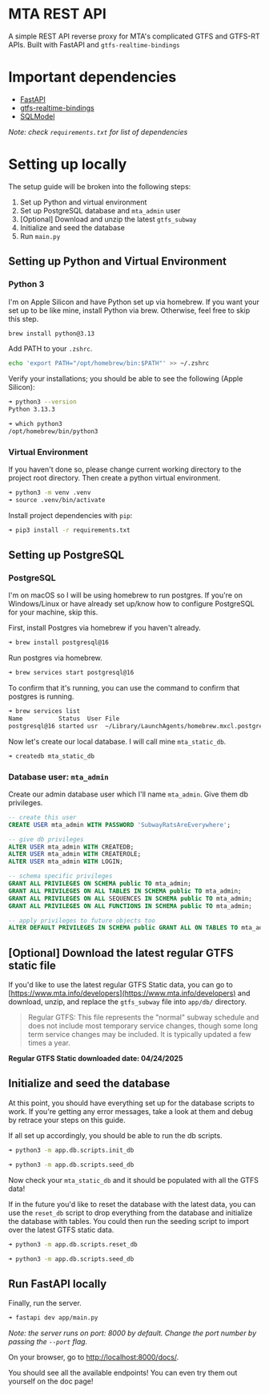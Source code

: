 # MTA REST API
A simple REST API reverse proxy for MTA's complicated GTFS and GTFS-RT APIs. Built
with FastAPI and `gtfs-realtime-bindings`

# Important dependencies
- [FastAPI](https://github.com/fastapi/fastapi)
- [gtfs-realtime-bindings](https://github.com/MobilityData/gtfs-realtime-bindings)
- [SQLModel](https://github.com/fastapi/sqlmodel)

*Note: check `requirements.txt` for list of dependencies*

# Setting up locally
The setup guide will be broken into the following steps:

1. Set up Python and virtual environment
2. Set up PostgreSQL database and `mta_admin` user
3. [Optional] Download and unzip the latest `gtfs_subway`
4. Initialize and seed the database
5. Run `main.py`

## Setting up Python and Virtual Environment
### Python 3
I'm on Apple Silicon and have Python set up via homebrew. If you want your set up to be like mine, install Python via brew. Otherwise, feel free to skip this step.
```sh
brew install python@3.13
```

Add PATH to your `.zshrc`.
```sh
echo 'export PATH="/opt/homebrew/bin:$PATH"' >> ~/.zshrc
```

Verify your installations; you should be able to see the following (Apple Silicon):
```sh
➜ python3 --version
Python 3.13.3

➜ which python3
/opt/homebrew/bin/python3
```

### Virtual Environment
If you haven't done so, please change current working directory to the project root directory. Then create a python virtual environment.

```sh
➜ python3 -m venv .venv
➜ source .venv/bin/activate
```

Install project dependencies with `pip`:
```sh
➜ pip3 install -r requirements.txt
```

## Setting up PostgreSQL
### PostgreSQL
I'm on macOS so I will be using homebrew to run postgres. If you're on Windows/Linux or have already set up/know how to configure PostgreSQL for your machine, skip this.

First, install Postgres via homebrew if you haven't already.
```sh
➜ brew install postgresql@16
```

Run postgres via homebrew.
```sh
➜ brew services start postgresql@16
```

To confirm that it's running, you can use the command to confirm that postgres is running.
```sh
➜ brew services list
Name          Status  User File
postgresql@16 started usr  ~/Library/LaunchAgents/homebrew.mxcl.postgresql@16.plist
```

Now let's create our local database. I will call mine `mta_static_db`.
```sh
➜ createdb mta_static_db
```

### Database user: `mta_admin`
Create our admin database user which I'll name `mta_admin`. Give them db privileges.
```sql
-- create this user
CREATE USER mta_admin WITH PASSWORD 'SubwayRatsAreEverywhere';

-- give db privileges
ALTER USER mta_admin WITH CREATEDB;
ALTER USER mta_admin WITH CREATEROLE;
ALTER USER mta_admin WITH LOGIN;

-- schema specific privileges
GRANT ALL PRIVILEGES ON SCHEMA public TO mta_admin;
GRANT ALL PRIVILEGES ON ALL TABLES IN SCHEMA public TO mta_admin;
GRANT ALL PRIVILEGES ON ALL SEQUENCES IN SCHEMA public TO mta_admin;
GRANT ALL PRIVILEGES ON ALL FUNCTIONS IN SCHEMA public TO mta_admin;

-- apply privileges to future objects too
ALTER DEFAULT PRIVILEGES IN SCHEMA public GRANT ALL ON TABLES TO mta_admin;
```

## [Optional] Download the latest regular GTFS static file
If you'd like to use the latest regular GTFS Static data, you can go to [https://www.mta.info/developers](https://www.mta.info/developers) and download, unzip, and replace the `gtfs_subway` file into `app/db/` directory.

> Regular GTFS: This file represents the "normal" subway schedule and does not include most temporary service changes, though some long term service changes may be included. It is typically updated a few times a year.

**Regular GTFS Static downloaded date: 04/24/2025**

## Initialize and seed the database
At this point, you should have everything set up for the database scripts to work. If you're getting
any error messages, take a look at them and debug by retrace your steps on this guide.

If all set up accordingly, you should be able to run the db scripts.
```sh
➜ python3 -m app.db.scripts.init_db

➜ python3 -m app.db.scripts.seed_db
```

Now check your `mta_static_db` and it should be populated with all the GTFS data!

If in the future you'd like to reset the database with the latest data, you can use the `reset_db`
script to drop everything from the database and initialize the database with tables. You could then
run the seeding script to import over the latest GTFS static data.
```sh
➜ python3 -m app.db.scripts.reset_db

➜ python3 -m app.db.scripts.seed_db
```

## Run FastAPI locally
Finally, run the server.

```sh
➜ fastapi dev app/main.py
```
*Note: the server runs on port: 8000 by default. Change the port number by passing the `--port` flag.*

On your browser, go to [http://localhost:8000/docs/](http://localhost:8000/docs/).

You should see all the available endpoints! You can even try them out yourself on the doc page!
